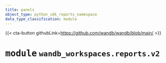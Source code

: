 ```yaml
---
title: panels
object_type: python_sdk_reports_namespace
data_type_classification: module
---
```


{{< cta-button githubLink=https://github.com/wandb/wandb/blob/main/ >}}




# <kbd>module</kbd> `wandb_workspaces.reports.v2`






